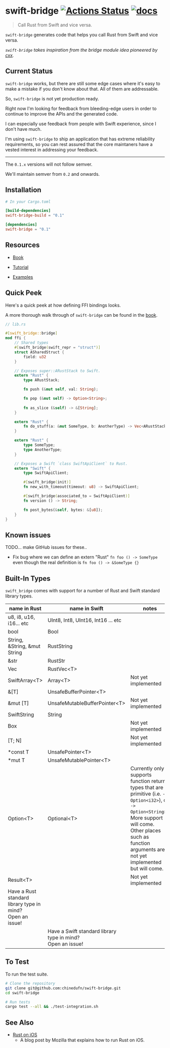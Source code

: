 # swift-bridge [![Actions Status](https://github.com/chinedufn/swift-bridge/workflows/test/badge.svg)](https://github.com/chinedufn/swift-bridge/actions) [![docs](https://docs.rs/swift-bridge/badge.svg)](https://docs.rs/swift-bridge)

> Call Rust from Swift and vice versa. 

`swift-bridge` generates code that helps you call Rust from Swift and vice versa.

_`swift-bridge` takes inspiration from the bridge module idea pioneered by [cxx](https://github.com/dtolnay/cxx)._

## Current Status

`swift-bridge` works, but there are still some edge cases where it's easy to make a mistake if you don't know about that. All of them are addressable.

So, `swift-bridge` is not yet production ready.

Right now I'm looking for feedback from bleeding-edge users in order to continue to improve the APIs and the generated code.

I can especially use feedback from people with Swift experience, since I don't have much.

I'm using `swift-bridge` to ship an application that has extreme reliability requirements, so you can rest assured that the core maintaners have a vested interest in addressing your feedback.

---

The `0.1.x` versions will not follow semver.

We'll maintain semver from `0.2` and onwards.

## Installation

```toml
# In your Cargo.toml

[build-dependencies]
swift-bridge-build = "0.1"

[dependencies]
swift-bridge = "0.1"
```

## Resources

- [Book](https://chinedufn.github.io/swift-bridge)

- [Tutorial](https://chinedufn.github.io/swift-bridge/tutorial/running-rust-analyzer-on-an-iphone/index.html)

- [Examples](./examples)

## Quick Peek

Here's a quick peek at how defining FFI bindings looks.

A more thorough walk through of `swift-bridge` can be found in the [book](https://chinedufn.github.io/swift-bridge/index.html). 

```rust
// lib.rs

#[swift_bridge::bridge]
mod ffi {
    // Shared types 
    #[swift_bridge(swift_repr = "struct")]
    struct ASharedStruct {
        field: u32
    }

    // Exposes super::ARustStack to Swift.
    extern "Rust" {
        type ARustStack;

        fn push (&mut self, val: String);

        fn pop (&mut self) -> Option<String>;
      
        fn as_slice (&self) -> &[String];
    }

    extern "Rust" {
        fn do_stuff(a: &mut SomeType, b: AnotherType) -> Vec<ARustStack>;
    }

    extern "Rust" {
        type SomeType;
        type AnotherType;
    }

    // Exposes a Swift `class SwiftApiClient` to Rust.
    extern "Swift" {
        type SwiftApiClient;

        #[swift_bridge(init)]
        fn new_with_timeout(timeout: u8) -> SwiftApiClient;

        #[swift_bridge(associated_to = SwiftApiClient)]
        fn version () -> String;

        fn post_bytes(&self, bytes: &[u8]);
    }
}
```

## Known issues

TODO... make GitHub issues for these..

- Fix bug where we can define an extern "Rust" `fn foo () -> SomeType` even though the real definition is `fn foo () -> &SomeType {}`

## Built-In Types

`swift_bridge` comes with support for a number of Rust and Swift standard library types.

| name in Rust                                                    | name in Swift                                                    | notes                                                                                                                                                                                                                                       |
| ---                                                             | ---                                                              | ---                                                                                                                                                                                                                                         |
| u8, i8, u16, i16... etc                                         | UInt8, Int8, UInt16, Int16 ... etc                               |                                                                                                                                                                                                                                             |
| bool                                                            | Bool                                                             |                                                                                                                                                                                                                                             |
| String, &String, &mut String                                    | RustString                                                       |                                                                                                                                                                                                                                             |
| &str                                                            | RustStr                                                          |                                                                                                                                                                                                                                             |
| Vec<T>                                                          | RustVec\<T>                                                      |                                                                                                                                                                                                                                             |
| SwiftArray\<T>                                                  | Array\<T>                                                        | Not yet implemented                                                                                                                                                                                                                         |
| &[T]                                                            | UnsafeBufferPointer\<T>                                          |                                                                                                                                                                                                                                             |
| &mut [T]                                                        | UnsafeMutableBufferPointer\<T>                                   | Not yet implemented                                                                                                                                                                                                                         |
| SwiftString                                                     | String                                                           |                                                                                                                                                                                                                                             |
| Box<T>                                                          |                                                                  | Not yet implemented                                                                                                                                                                                                                         |
| [T; N]                                                          |                                                                  | Not yet implemented                                                                                                                                                                                                                         |
| *const T                                                        | UnsafePointer\<T>                                                |                                                                                                                                                                                                                                             |
| *mut T                                                          | UnsafeMutablePointer\<T>                                         |                                                                                                                                                                                                                                             |
| Option\<T>                                                      | Optional\<T>                                                     | Currently only supports function return types that are primitive (i.e. `-> Option<i32>`), or `-> Option<String>`..<br /> More support will come.<br /> Other places such as function arguments are not yet implemented but will come.<br /> |
| Result\<T>                                                      |                                                                  | Not yet implemented                                                                                                                                                                                                                         |
| Have a Rust standard library type in mind?<br /> Open an issue! |                                                                  |                                                                                                                                                                                                                                             |
|                                                                 | Have a Swift standard library type in mind?<br /> Open an issue! |                                                                                                                                                                                                                                             |

## To Test

To run the test suite.

```sh
# Clone the repository
git clone git@github.com:chinedufn/swift-bridge.git
cd swift-bridge

# Run tests
cargo test --all && ./test-integration.sh
```

## See Also

- [Rust on iOS](https://mozilla.github.io/firefox-browser-architecture/experiments/2017-09-06-rust-on-ios.html)
  - A blog post by Mozilla that explains how to run Rust on iOS.
